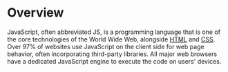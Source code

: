 # Overview

JavaScript, often abbreviated JS, is a programming language that is one of the core technologies of the World Wide Web, alongside [HTML](../HTML/00-overview.md) and [CSS](../CSS/00-overview.md). Over 97% of websites use JavaScript on the client side for web page behavior, often incorporating third-party libraries. All major web browsers have a dedicated JavaScript engine to execute the code on users' devices.
